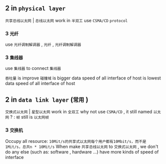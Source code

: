 ## 2 in `physical layer` 
`共享总线以太网` | `总线以太网` 
work in `半双工` 
use `CSMA/CD` `protocol` 

### 3  `光纤` 
use `光纤调制解调器` , `光纤` , `光纤调制解调器` 

### 3  `集线器` 
use `集线器` to connect `集线器` 

`吞吐量` is improve
`碰撞域` is bigger
data speed of all interface of host is lowest data speed of all interface of host




## 2 in `data link layer` (`常用` )
`交换式以太网` | `星型以太网` 
work in `全双工` 
why not use `CSMA/CD` , it still named `以太网` ? : `帧` still is `以太网帧` 

### 3  `交换机` 

Occupy all resource: `10Mit/s的共享式以太网每个用户都有10Mbit/s，而不是1Mit/s，总共n * 10Mit/s` 
When make `共享总线以太网` to `交换式以太网` , we don't do any else (such as: software , hardware ...)
have more kinds of speed of interface 
